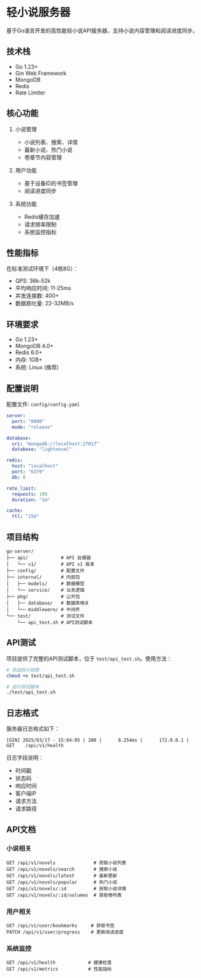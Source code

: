 # 轻小说服务器

基于Go语言开发的高性能轻小说API服务器，支持小说内容管理和阅读进度同步。

## 技术栈

- Go 1.23+
- Gin Web Framework
- MongoDB
- Redis
- Rate Limiter

## 核心功能

1. 小说管理

   - 小说列表、搜索、详情
   - 最新小说、热门小说
   - 卷章节内容管理
2. 用户功能

   - 基于设备ID的书签管理
   - 阅读进度同步
3. 系统功能

   - Redis缓存加速
   - 请求频率限制
   - 系统监控指标

## 性能指标

在标准测试环境下（4核8G）：

- QPS: 36k-52k
- 平均响应时间: 11-25ms
- 并发连接数: 400+
- 数据吞吐量: 22-32MB/s

## 环境要求

- Go 1.23+
- MongoDB 4.0+
- Redis 6.0+
- 内存: 1GB+
- 系统: Linux (推荐)

## 配置说明

配置文件: `config/config.yaml`

```yaml
server:
  port: "8080"
  mode: "release"

database:
  uri: "mongodb://localhost:27017"
  database: "lightnovel"

redis:
  host: "localhost"
  port: "6379"
  db: 0

rate_limit:
  requests: 100
  duration: "1m"

cache:
  ttl: "15m"
```

## 项目结构

```
go-server/
├── api/            # API 处理器
│   └── v1/         # API v1 版本
├── config/         # 配置文件
├── internal/       # 内部包
│   ├── models/     # 数据模型
│   └── service/    # 业务逻辑
├── pkg/            # 公共包
│   ├── database/   # 数据库相关
│   └── middleware/ # 中间件
└── test/           # 测试文件
    └── api_test.sh # API测试脚本
```

## API测试

项目提供了完整的API测试脚本，位于 `test/api_test.sh`。使用方法：

```bash
# 添加执行权限
chmod +x test/api_test.sh

# 运行测试脚本
./test/api_test.sh
```

## 日志格式

服务器日志格式如下：

```
[GIN] 2025/03/17 - 15:04:05 | 200 |      8.254ms |      172.0.0.1 | GET    /api/v1/health
```

日志字段说明：

- 时间戳
- 状态码
- 响应时间
- 客户端IP
- 请求方法
- 请求路径

## API文档

### 小说相关

```
GET /api/v1/novels              # 获取小说列表
GET /api/v1/novels/search       # 搜索小说
GET /api/v1/novels/latest       # 最新更新
GET /api/v1/novels/popular      # 热门小说
GET /api/v1/novels/:id          # 获取小说详情
GET /api/v1/novels/:id/volumes  # 获取卷列表
```

### 用户相关

```
GET /api/v1/user/bookmarks     # 获取书签
PATCH /api/v1/user/progress    # 更新阅读进度
```

### 系统监控

```
GET /api/v1/health            # 健康检查
GET /api/v1/metrics           # 性能指标
```
